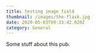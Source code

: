 ```yaml
---
title: testing image field
thumbnail: /images/the-flask.jpg
date: 2020-05-03T09:33:42.020Z
category: General
---
```

Some stuff about this pub.